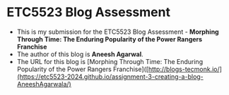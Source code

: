 # ETC5523 Blog Assessment

* This is my submission for the ETC5523 Blog Assessment - **Morphing Through Time: The Enduring Popularity of the Power Rangers Franchise**
* The author of this blog is **Aneesh Agarwal**.
* The URL for this blog is [Morphing Through Time: The Enduring Popularity of the Power Rangers Franchise]([http://blogs-tecmonk.io/](https://etc5523-2024.github.io/assignment-3-creating-a-blog-AneeshAgarwala/)
